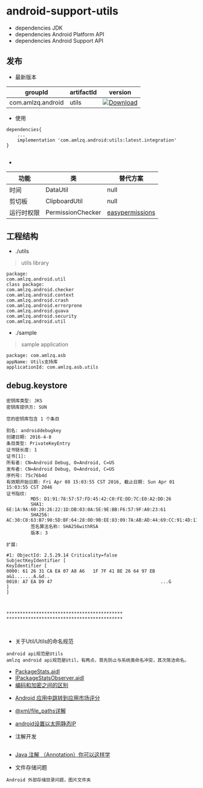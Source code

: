 # android-support-utils
* dependencies JDK
* dependencies Android Platform API
* dependencies Android Support API

## 发布
* 最新版本

| groupId | artifactId | version |
| -------- | -------- | -------- |
| com.amlzq.android | utils | [ ![Download](https://api.bintray.com/packages/amlzq/android-support-base/utils/images/download.svg) ](https://bintray.com/amlzq/android-support-base/utils/_latestVersion) |

* 使用
```
dependencies{
    ...
    implementation 'com.amlzq.android:utils:latest.integration'
}
```

##
* 
| 功能 | 类 | 替代方案 |
| -------- | -------- | -------- |
| 时间 | DataUtil | null |
| 剪切板 | ClipboardUtil | null |
| 运行时权限 | PermissionChecker | [easypermissions](https://github.com/googlesamples/easypermissions) |

## 工程结构
* ./utils
> utils library
```
package:
com.amlzq.android.util
class package:
com.amlzq.android.checker
com.amlzq.android.context
com.amlzq.android.crash
com.amlzq.android.errorprone
com.amlzq.android.guava
com.amlzq.android.security
com.amlzq.android.util
```

* ./sample
> sample application
```
package: com.amlzq.asb
appName: Utils支持库
applicationId: com.amlzq.asb.utils
```

## debug.keystore
```
密钥库类型: JKS
密钥库提供方: SUN

您的密钥库包含 1 个条目

别名: androiddebugkey
创建日期: 2016-4-8
条目类型: PrivateKeyEntry
证书链长度: 1
证书[1]:
所有者: CN=Android Debug, O=Android, C=US
发布者: CN=Android Debug, O=Android, C=US
序列号: 75c76b4d
有效期开始日期: Fri Apr 08 15:03:55 CST 2016, 截止日期: Sun Apr 01 15:03:55 CST 2046
证书指纹:
         MD5: D1:91:78:57:57:FD:45:42:C0:FE:DD:7C:E0:A2:DD:26
         SHA1: 6E:1A:9A:60:20:26:22:1D:DB:03:0A:5E:9E:BB:F6:57:9F:A0:23:61
         SHA256: AC:30:C8:63:B7:90:5D:BF:64:28:0D:9B:EE:83:09:7A:AB:AD:44:69:CC:91:4D:11:71:67:41:3A:14:B1:98:78
         签名算法名称: SHA256withRSA
         版本: 3

扩展:

#1: ObjectId: 2.5.29.14 Criticality=false
SubjectKeyIdentifier [
KeyIdentifier [
0000: 61 26 31 CA EA 07 A8 A6   1F 7F 41 BE 26 64 97 EB  a&1.......A.&d..
0010: A7 EA D9 47                                        ...G
]
]



*******************************************
*******************************************



```

- 关于Util/Utils的命名规范
```
android api规范是Utils
amlzq android api规范是Util，有两点，首先防止与系统类命名冲突，其次简洁命名。
```

* [PackageStats.aidl](https://android.googlesource.com/platform/frameworks/base/+/master/core/java/android/content/pm/PackageStats.aidl)
* [IPackageStatsObserver.aidl](https://android.googlesource.com/platform/frameworks/base/+/master/core/java/android/content/pm/IPackageStatsObserver.aidl)
* [编码和加密之间的区别](https://stackoverflow.com/questions/4657416/difference-between-encoding-and-encryption)
- [Android 应用中跳转到应用市场评分](https://www.jianshu.com/p/dc5f40b5466f)
- [@xml/file_paths详解](https://www.jianshu.com/p/26e253210942)

- [android设置以太网静态IP](https://github.com/qidashi/EthernetDemo)


- 注解开发
```
```
- [Java 注解 （Annotation）你可以这样学](https://blog.csdn.net/briblue/article/details/73824058)

- 文件存储问题
```
Android 外部存储目录问题，图片文件夹
```
